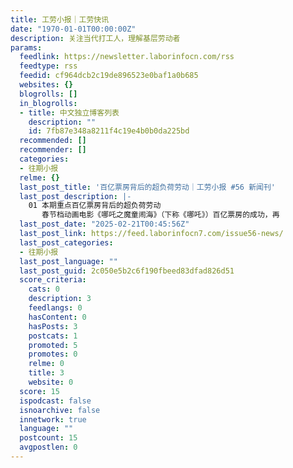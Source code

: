 ```yaml
---
title: 工劳小报｜工劳快讯
date: "1970-01-01T00:00:00Z"
description: 关注当代打工人，理解基层劳动者
params:
  feedlink: https://newsletter.laborinfocn.com/rss
  feedtype: rss
  feedid: cf964dcb2c19de896523e0baf1a0b685
  websites: {}
  blogrolls: []
  in_blogrolls:
  - title: 中文独立博客列表
    description: ""
    id: 7fb87e348a8211f4c19e4b0b0da225bd
  recommended: []
  recommender: []
  categories:
  - 往期小报
  relme: {}
  last_post_title: '百亿票房背后的超负荷劳动｜工劳小报 #56 新闻刊'
  last_post_description: |-
    01 本期重点百亿票房背后的超负荷劳动
       春节档动画电影《哪吒之魔童闹海》（下称《哪吒》）百亿票房的成功，再
  last_post_date: "2025-02-21T00:45:56Z"
  last_post_link: https://feed.laborinfocn7.com/issue56-news/
  last_post_categories:
  - 往期小报
  last_post_language: ""
  last_post_guid: 2c050e5b2c6f190fbeed83dfad826d51
  score_criteria:
    cats: 0
    description: 3
    feedlangs: 0
    hasContent: 0
    hasPosts: 3
    postcats: 1
    promoted: 5
    promotes: 0
    relme: 0
    title: 3
    website: 0
  score: 15
  ispodcast: false
  isnoarchive: false
  innetwork: true
  language: ""
  postcount: 15
  avgpostlen: 0
---
```

